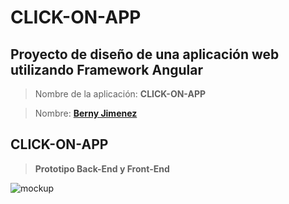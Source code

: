 
# CLICK-ON-APP

## Proyecto de diseño de una aplicación web utilizando Framework **Angular** 



> Nombre de la aplicación: **CLICK-ON-APP**

> Nombre: **[Berny Jimenez](https://www.linkedin.com/in/berny-jiménez-7027a7177)**

##  CLICK-ON-APP

> **Prototipo Back-End y Front-End**

![mockup](./rama2/HelloWorld/click.jpg)
